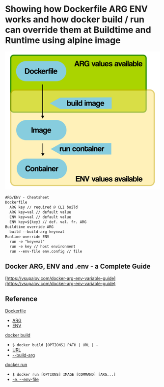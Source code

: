 # Showing how Dockerfile ARG ENV works and how docker build / run can override them at Buildtime and Runtime using alpine image



![](assets/images/docker_environment_build_args.png)

```
ARG/ENV - Cheatsheet 
Dockerfile 
  ARG key // required @ CLI build
  ARG key=val // default value
  ENV key=val // default value
  ENV key=${key} // def. val. fr. ARG 
Buildtime override ARG
  build --build-arg key=val 
Runtime override ENV 
  run -e "key=val"
  run -e key // host environment 
  run --env-file env.config // file
```

## Docker ARG, ENV and .env - a Complete Guide
[https://vsupalov.com/docker-arg-env-variable-guide](https://vsupalov.com/docker-arg-env-variable-guide)

## Reference 
[Dockerfile](https://docs.docker.com/engine/reference/builder/)
  - [ARG](https://docs.docker.com/engine/reference/builder/#arg)
  - [ENV](https://docs.docker.com/engine/reference/builder/#env)

[docker build](https://docs.docker.com/engine/reference/commandline/build/)
  - `$ docker build [OPTIONS] PATH | URL | -`
  - [URL](https://docs.docker.com/engine/reference/commandline/build/#git-repositories)
  - [--build-arg](https://docs.docker.com/engine/reference/commandline/build/#set-build-time-variables---build-arg)

[docker run](https://docs.docker.com/engine/reference/commandline/run/)
  - `$ docker run [OPTIONS] IMAGE [COMMAND] [ARG...]`
  - [-e, --env-file](https://docs.docker.com/engine/reference/commandline/run/#set-environment-variables--e---env---env-file)


